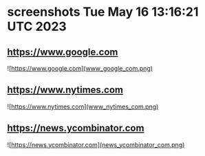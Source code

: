 # screenshots Tue May 16 13:16:21 UTC 2023
## https://www.google.com
![https://www.google.com](www_google_com.png)
 
## https://www.nytimes.com
![https://www.nytimes.com](www_nytimes_com.png)
 
## https://news.ycombinator.com
![https://news.ycombinator.com](news_ycombinator_com.png)
 
